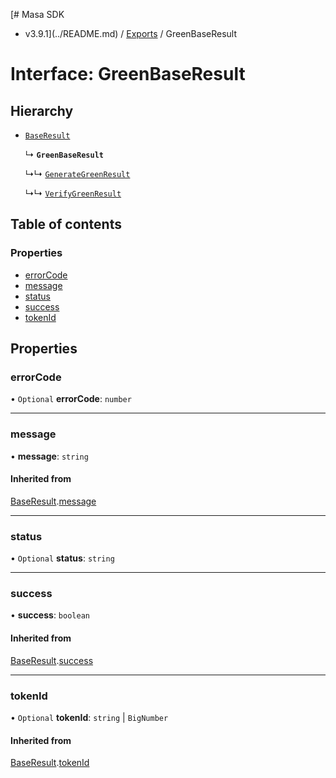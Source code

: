[# Masa SDK
 - v3.9.1](../README.md) / [Exports](../modules.md) / GreenBaseResult

# Interface: GreenBaseResult

## Hierarchy

- [`BaseResult`](BaseResult.md)

  ↳ **`GreenBaseResult`**

  ↳↳ [`GenerateGreenResult`](GenerateGreenResult.md)

  ↳↳ [`VerifyGreenResult`](VerifyGreenResult.md)

## Table of contents

### Properties

- [errorCode](GreenBaseResult.md#errorcode)
- [message](GreenBaseResult.md#message)
- [status](GreenBaseResult.md#status)
- [success](GreenBaseResult.md#success)
- [tokenId](GreenBaseResult.md#tokenid)

## Properties

### errorCode

• `Optional` **errorCode**: `number`

___

### message

• **message**: `string`

#### Inherited from

[BaseResult](BaseResult.md).[message](BaseResult.md#message)

___

### status

• `Optional` **status**: `string`

___

### success

• **success**: `boolean`

#### Inherited from

[BaseResult](BaseResult.md).[success](BaseResult.md#success)

___

### tokenId

• `Optional` **tokenId**: `string` \| `BigNumber`

#### Inherited from

[BaseResult](BaseResult.md).[tokenId](BaseResult.md#tokenid)
